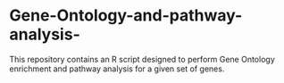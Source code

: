 # Gene-Ontology-and-pathway-analysis-
This repository contains an R script designed to perform Gene Ontology enrichment and pathway analysis for a given set of genes. 
